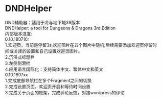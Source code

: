 # DNDHelper
DND辅助器：适用于龙与地下城3R版本  
DNDHelper: a tool for Dungeons & Dragons 3rd Edition  
内部版本进度:  
0.10.180710:  
1.欢迎页，当前是停留3s,欢迎图片在五个图片中随机;后续需要添加欢迎页停留时间或关闭的设置和自己设置欢迎页图片。  
2.沉浸式标题栏  
3.左侧侧滑栏  
4.应用语言国际化：支持简体中文、繁体中文和英文  
0.10.1807xx  
1.完成底部导航栏在多个Fragment之间的切换  
2.完成设置页面，欢迎页开启和等待时间设置  
3.完成关于页面的框架，完成评论反馈，对接wordpress的评论



